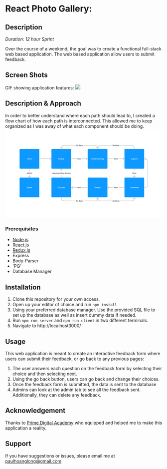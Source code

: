 # React Photo Gallery:

## Description

_Duration: 12 hour Sprint_

Over the course of a weekend, the goal was to create a functional full-stack web based application. The web based application allow users to submit feedback.


## Screen Shots
GIF showing application features:
![](demo.gif)


## Description & Approach

In order to better understand where each path should lead to, I created a flow chart of how each path is interconnected. This allowed me to keep organized as I was away of what each component should be doing.
![](concept.png)



### Prerequisites
- [Node.js](https://nodejs.org/en/)
- [React.js](https://react.dev/)
- [Redux.js](https://redux.js.org)
- Express 
- Body-Parser
- 'PG'
- Database Manager

## Installation
1. Clone this repository for your own access.
2. Open up your editor of choice and run `npm install`
3. Using your preferred database manager. Use the provided SQL file to set up the database as well as insert dummy data if needed.
4. Run `npm run server`  and `npm run client` in two different terminals.
5. Navigate to http://localhost3000/

## Usage
This web application is meant to create an interactive feedback form where users can submit their feedback, or go back to any previous pages:
 1. The user answers each question on the feedback form by selecting their choice and then selecting next.
 2. Using the go back button, users can go back and change their choices.
 3. Once the feedback form is submitted, the data is sent to the database
 4. Admins can look at the admin tab to see all the feedback sent. Additionally, they can delete any feedback.

## Acknowledgement
Thanks to [Prime Digital Academy](www.primeacademy.io) who equipped and helped me to make this application a reality.

## Support
If you have suggestions or issues, please email me at [paulhoanglong@gmail.com](www.google.com)